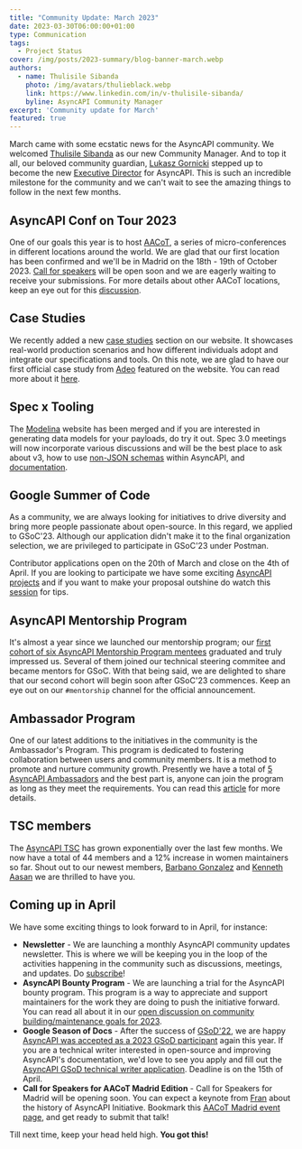 ```yaml
---
title: "Community Update: March 2023"
date: 2023-03-30T06:00:00+01:00
type: Communication
tags:
  - Project Status
cover: /img/posts/2023-summary/blog-banner-march.webp
authors:
  - name: Thulisile Sibanda
    photo: /img/avatars/thulieblack.webp
    link: https://www.linkedin.com/in/v-thulisile-sibanda/
    byline: AsyncAPI Community Manager
excerpt: 'Community update for March'
featured: true
---
```

March came with some ecstatic news for the AsyncAPI community. We welcomed [Thulisile Sibanda](https://www.linkedin.com/in/v-thulisile-sibanda/) as our new Community Manager. And to top it all, our beloved community guardian, [Lukasz Gornicki](https://www.linkedin.com/in/lukasz-gornicki-a621914/) stepped up to become the new [Executive Director](https://github.com/orgs/asyncapi/discussions/615) for AsyncAPI.
This is such an incredible milestone for the community and we can't wait to see the amazing things to follow in the next few months.

## AsyncAPI Conf on Tour 2023
One of our goals this year is to host [AACoT](https://opencollective.com/asyncapi/events/asyncapi-conference-on-tour-6b3c0aa1), a series of micro-conferences in different locations around the world. We are glad that our first location has been confirmed and we'll be in Madrid on the 18th - 19th of October 2023. [Call for speakers](https://sessionize.com/aacot-madrid) will be open soon and we are eagerly waiting to receive your submissions. For more details about other AACoT locations, keep an eye out for this [discussion](https://github.com/orgs/asyncapi/discussions/598).

## Case Studies
We recently added a new [case studies](https://www.asyncapi.com/casestudies) section on our website. It showcases real-world production scenarios and how different individuals adopt and integrate our specifications and tools. On this note, we are glad to have our first official case study from [Adeo](https://www.adeo.com/en/) featured on the website. You can read more about it [here](https://www.asyncapi.com/casestudies/adeogroup).

## Spec x Tooling
The [Modelina](https://modelina.org/) website has been merged and if you are interested in generating data models for your payloads, do try it out.
Spec 3.0 meetings will now incorporate various discussions and will be the best place to ask about v3, how to use [non-JSON schemas](https://github.com/asyncapi/spec/pull/910) within AsyncAPI, and [documentation](https://github.com/asyncapi/website/issues/1433).


## Google Summer of Code
As a community, we are always looking for initiatives to drive diversity and bring more people passionate about open-source. In this regard, we applied to GSoC'23. Although our application didn't make it to the final organization selection, we are privileged to participate in GSoC'23 under Postman. 

Contributor applications open on the 20th of March and close on the 4th of April. If you are looking to participate we have some exciting [AsyncAPI projects](https://github.com/postman-open-technologies/gsoc-2023/issues?q=is%3Aissue+is%3Aopen+label%3Afinal+label%3Aasyncapi+) and if you want to make your proposal outshine do watch this [session](https://www.youtube.com/live/ECe592525p4?feature=share) for tips.

## AsyncAPI Mentorship Program
It's almost a year since we launched our mentorship program; our [first cohort of six AsyncAPI Mentorship Program mentees](https://github.com/orgs/asyncapi/discussions/577) graduated and truly impressed us. Several of them joined our technical steering commitee and became mentors for GSoC. With that being said, we are delighted to share that our second cohort will begin soon after GSoC'23 commences. Keep an eye out on our `#mentorship` channel for the official announcement.

## Ambassador Program
One of our latest additions to the initiatives in the community is the Ambassador's Program. This program is dedicated to fostering collaboration between users and community members. It is a method to promote and nurture community growth. Presently we have a total of [5 AsyncAPI Ambassadors](https://www.asyncapi.com/community/ambassadors) and the best part is, anyone can join the program as long as they meet the requirements. You can read this [article](https://www.asyncapi.com/blog/asyncapi-ambassador-program) for more details.

## TSC members
The [AsyncAPI TSC](https://www.asyncapi.com/community/tsc) has grown exponentially over the last few months. We now have a total of 44 members and a 12% increase in women maintainers so far. Shout out to our newest members, [Barbano Gonzalez](https://www.linkedin.com/in/barbano-gonzalez-moreno) and [Kenneth Aasan](https://www.twitter.com/kennethaasan) we are thrilled to have you.

## Coming up in April
We have some exciting things to look forward to in April, for instance:

- **Newsletter** - We are launching a monthly AsyncAPI community updates newsletter. This is where we will be keeping you in the loop of the activities happening in the community such as discussions, meetings, and updates. Do [subscribe](https://www.asyncapi.com/newsletter)!
- **AsyncAPI Bounty Program** - We are launching a trial for the AsyncAPI bounty program. This program is a way to appreciate and support maintainers for the work they are doing to push the initiative forward. You can read all about it in our [open discussion on community building/maintenance goals for 2023](https://github.com/orgs/asyncapi/discussions/513).
- **Google Season of Docs** - After the success of [GSoD'22](https://github.com/orgs/asyncapi/discussions/303), we are happy [AsyncAPI was accepted as a 2023 GSoD participant](https://developers.google.com/season-of-docs/docs/participants/) again this year. If you are a technical writer interested in open-source and improving AsyncAPI's documentation, we'd love to see you apply and fill out the [AsyncAPI GSoD technical writer application](https://forms.gle/pGoeakWBAg3Wfg399). Deadline is on the 15th of April.
- **Call for Speakers for AACoT Madrid Edition** -  Call for Speakers for Madrid will be opening soon. You can expect a keynote from [Fran](https://www.linkedin.com/in/fmvilas/) about the history of AsyncAPI Initiative. Bookmark this [AACoT Madrid event page](https://sessionize.com/aacot-madrid), and get ready to submit that talk!

Till next time, keep your head held high. **You got this!**
